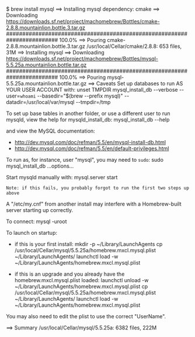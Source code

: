 $ brew install mysql
==> Installing mysql dependency: cmake
==> Downloading https://downloads.sf.net/project/machomebrew/Bottles/cmake-2.8.8.mountainlion.bottle.3.tar.gz
######################################################################## 100.0%
==> Pouring cmake-2.8.8.mountainlion.bottle.3.tar.gz
/usr/local/Cellar/cmake/2.8.8: 653 files, 31M
==> Installing mysql
==> Downloading https://downloads.sf.net/project/machomebrew/Bottles/mysql-5.5.25a.mountainlion.bottle.tar.gz
######################################################################## 100.0%
==> Pouring mysql-5.5.25a.mountainlion.bottle.tar.gz
==> Caveats
Set up databases to run AS YOUR USER ACCOUNT with:
    unset TMPDIR
    mysql_install_db --verbose --user=`whoami` --basedir="$(brew --prefix mysql)" --datadir=/usr/local/var/mysql --tmpdir=/tmp

To set up base tables in another folder, or use a different user to run
mysqld, view the help for mysqld_install_db:
    mysql_install_db --help

and view the MySQL documentation:
  * http://dev.mysql.com/doc/refman/5.5/en/mysql-install-db.html
  * http://dev.mysql.com/doc/refman/5.5/en/default-privileges.html

To run as, for instance, user "mysql", you may need to `sudo`:
    sudo mysql_install_db ...options...

Start mysqld manually with:
    mysql.server start

    Note: if this fails, you probably forgot to run the first two steps up above

A "/etc/my.cnf" from another install may interfere with a Homebrew-built
server starting up correctly.

To connect:
    mysql -uroot

To launch on startup:
* if this is your first install:
    mkdir -p ~/Library/LaunchAgents
    cp /usr/local/Cellar/mysql/5.5.25a/homebrew.mxcl.mysql.plist ~/Library/LaunchAgents/
    launchctl load -w ~/Library/LaunchAgents/homebrew.mxcl.mysql.plist

* if this is an upgrade and you already have the homebrew.mxcl.mysql.plist loaded:
    launchctl unload -w ~/Library/LaunchAgents/homebrew.mxcl.mysql.plist
    cp /usr/local/Cellar/mysql/5.5.25a/homebrew.mxcl.mysql.plist ~/Library/LaunchAgents/
    launchctl load -w ~/Library/LaunchAgents/homebrew.mxcl.mysql.plist

You may also need to edit the plist to use the correct "UserName".

==> Summary
/usr/local/Cellar/mysql/5.5.25a: 6382 files, 222M